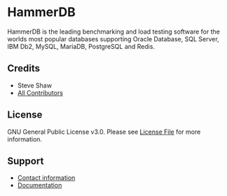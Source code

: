 # HammerDB

HammerDB is the leading benchmarking and load testing software for the worlds most popular databases supporting Oracle Database, SQL Server, IBM Db2, MySQL, MariaDB, PostgreSQL and Redis.

## Credits

- Steve Shaw
- [All Contributors](https://github.com/TPC-Council/HammerDB/contributors)

## License

GNU General Public License v3.0. Please see [License File](LICENSE) for more information.

## Support

- [Contact information](http://www.hammerdb.com)
- [Documentation](https://www.hammerdb.com/docs)
